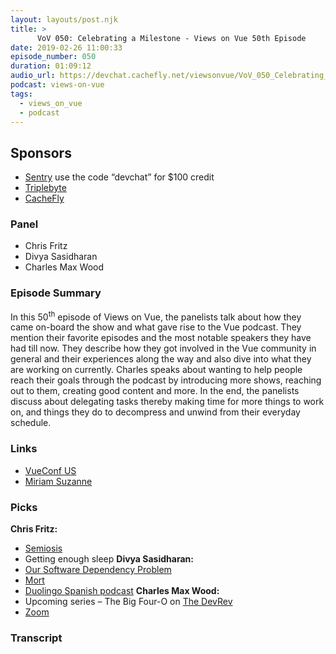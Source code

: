 ```yaml
---
layout: layouts/post.njk
title: >
      VoV 050: Celebrating a Milestone - Views on Vue 50th Episode
date: 2019-02-26 11:00:33
episode_number: 050
duration: 01:09:12
audio_url: https://devchat.cachefly.net/viewsonvue/VoV_050_Celebrating_a_Milestone_Views_Vue_50th_Episode.mp3
podcast: views-on-vue
tags: 
  - views_on_vue
  - podcast
---
```


## **Sponsors**

- [Sentry](https://sentry.io/) use the code “devchat” for $100 credit
- [Triplebyte](https://triplebyte.com/vue)
- [CacheFly](https://www.cachefly.com/)

### **Panel**

- Chris Fritz
- Divya Sasidharan
- Charles Max Wood

### **Episode Summary**
In this 50<sup>th</sup> episode of Views on Vue, the panelists talk about how they came on-board the show and what gave rise to the Vue podcast. They mention their favorite episodes and the most notable speakers they have had till now. They describe how they got involved in the Vue community in general and their experiences along the way and also dive into what they are working on currently. Charles speaks about wanting to help people reach their goals through the podcast by introducing more shows, reaching out to them, creating good content and more. In the end, the panelists discuss about delegating tasks thereby making time for more things to work on, and things they do to decompress and unwind from their everyday schedule.
### **Links**

- [VueConf US](https://us.vuejs.org/)
- [Miriam Suzanne](https://medium.com/@mirisuzanne)

### **Picks**
 **Chris Fritz:**
- [Semiosis](https://www.goodreads.com/book/show/35018907-semiosis)
- Getting enough sleep
**Divya Sasidharan:**
- [Our Software Dependency Problem](https://research.swtch.com/deps)
- [Mort](https://www.goodreads.com/book/show/386372.Mort)
- [Duolingo Spanish podcast](https://podcast.duolingo.com/)
**Charles Max Wood:**
- Upcoming series – The Big Four-O on [The DevRev](https://devchat.tv/devchattv_show/the-dev-rev/)
- [Zoom](https://zoom.us/)
&nbsp; &nbsp; &nbsp; &nbsp; &nbsp; &nbsp;

### Transcript


